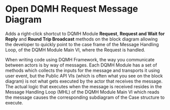 # Open DQMH Request Message Diagram

Adds a right-click shortcut to DQMH Module **Request**, **Request and Wait for Reply** and **Round Trip Broadcast** methods on the block diagram allowing the developer to quickly point to the case frame of the Message Handling Loop, of the DQMH Module Main VI, where the Request is handled.

When writing code using DQMH Framework, the way you communicate between actors is by way of messages. Each DQMH Module has a set of methods which collects the inputs for the message and transports it using user event, but the Public API VIs (which is often what you see on the block diagram) is not what gets executed by the actor that receives the message. The actual logic that executes when the message is received resides in the Message Handling Loop (MHL) of the DQMH Module Main VI which reads the message causes the corresponding subdiagram of the Case structure to execute. 
